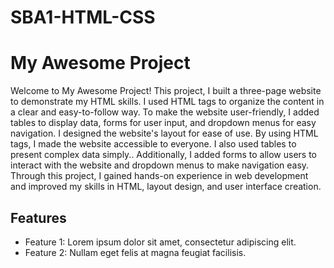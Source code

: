 # SBA1-HTML-CSS
# My Awesome Project

Welcome to My Awesome Project! 
This project, I built a three-page website to demonstrate my HTML skills. I used HTML tags to organize the content in a clear and easy-to-follow way. To make the website user-friendly, I added tables to display data, forms for user input, and dropdown menus for easy navigation. I designed the website's layout for ease of use. By using HTML tags, I made the website accessible to everyone. I also used tables to present complex data simply.. Additionally, I added forms to allow users to interact with the website and dropdown menus to make navigation easy. Through this project, I gained hands-on experience in web development and improved my skills in HTML, layout design, and user interface creation.


## Features

- Feature 1: Lorem ipsum dolor sit amet, consectetur adipiscing elit.
- Feature 2: Nullam eget felis at magna feugiat facilisis.
